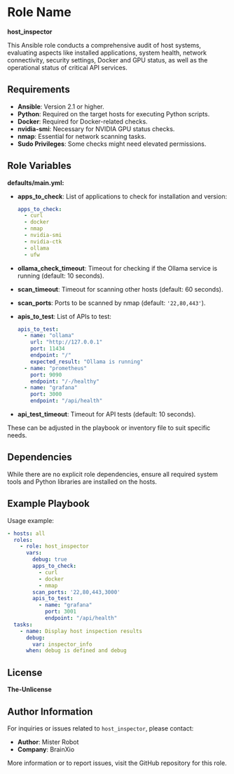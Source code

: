 Role Name
=========

**host_inspector**

This Ansible role conducts a comprehensive audit of host systems, evaluating aspects like installed applications, system health, network connectivity, security settings, Docker and GPU status, as well as the operational status of critical API services.

Requirements
------------

- **Ansible**: Version 2.1 or higher.
- **Python**: Required on the target hosts for executing Python scripts.
- **Docker**: Required for Docker-related checks.
- **nvidia-smi**: Necessary for NVIDIA GPU status checks.
- **nmap**: Essential for network scanning tasks.
- **Sudo Privileges**: Some checks might need elevated permissions.

Role Variables
--------------

**defaults/main.yml:**

- **apps_to_check**: List of applications to check for installation and version:

  ```yaml
  apps_to_check:
    - curl
    - docker
    - nmap
    - nvidia-smi
    - nvidia-ctk
    - ollama
    - ufw
  ```

- **ollama_check_timeout**: Timeout for checking if the Ollama service is running (default: 10 seconds).

- **scan_timeout**: Timeout for scanning other hosts (default: 60 seconds).

- **scan_ports**: Ports to be scanned by nmap (default: `'22,80,443'`).

- **apis_to_test**: List of APIs to test:

  ```yaml
  apis_to_test:
    - name: "ollama"
      url: "http://127.0.0.1"
      port: 11434
      endpoint: "/"
      expected_result: "Ollama is running"
    - name: "prometheus"
      port: 9090
      endpoint: "/-/healthy"
    - name: "grafana"
      port: 3000
      endpoint: "/api/health"
  ```

- **api_test_timeout**: Timeout for API tests (default: 10 seconds).

These can be adjusted in the playbook or inventory file to suit specific needs.

Dependencies
------------

While there are no explicit role dependencies, ensure all required system tools and Python libraries are installed on the hosts.

Example Playbook
----------------

Usage example:

```yaml
- hosts: all
  roles:
    - role: host_inspector
      vars:
        debug: true
        apps_to_check:
          - curl
          - docker
          - nmap
        scan_ports: '22,80,443,3000'
        apis_to_test:
          - name: "grafana"
            port: 3001
            endpoint: "/api/health"
  tasks:
    - name: Display host inspection results
      debug:
        var: inspector_info
      when: debug is defined and debug
```

License
-------

**The-Unlicense**

Author Information
------------------

For inquiries or issues related to `host_inspector`, please contact:

- **Author**: Mister Robot  
- **Company**: BrainXio

More information or to report issues, visit the GitHub repository for this role.